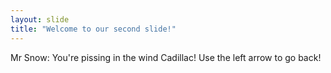 ```yaml
---
layout: slide
title: "Welcome to our second slide!"
---
```

Mr Snow: You're pissing in the wind Cadillac!
Use the left arrow to go back!
